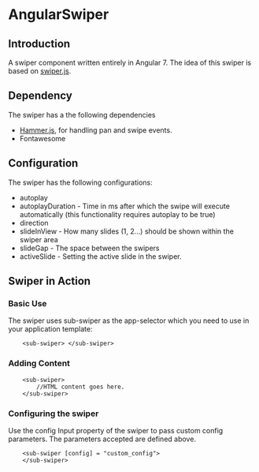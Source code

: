 # AngularSwiper

## Introduction
A swiper component written entirely in Angular 7. The idea of this swiper is based on [swiper.js](https://idangero.us/swiper). 

## Dependency
The swiper has a the following dependencies 
 - [Hammer.js](https://hammerjs.github.io/), for handling pan and swipe events.
  - Fontawesome

## Configuration
The swiper has the following configurations:

 - autoplay
 - autoplayDuration - Time in ms after which the swipe will execute automatically (this functionality requires autoplay to be true)
 - direction 
 - slideInView - How many slides (1, 2...) should be shown within the swiper area
 - slideGap - The space between the swipers
 - activeSlide - Setting the active slide in the swiper.

## Swiper in Action

### Basic Use
The swiper uses sub-swiper as the app-selector which you need to use in your application template:

```
    <sub-swiper> </sub-swiper>
```

### Adding Content

```
    <sub-swiper>
        //HTML content goes here. 
    </sub-swiper>
```

### Configuring the swiper

Use the config Input property of the swiper to pass custom config parameters. The parameters accepted are defined above.

```
    <sub-swiper [config] = "custom_config">
    </sub-swiper>
```
